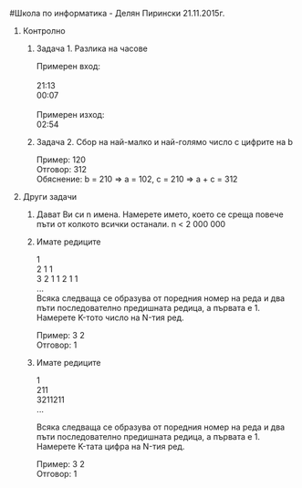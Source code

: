 #Школа по информатика - Делян Пирински 21.11.2015г.
1. Контролно
   1. Задача 1. Разлика на часове <br>

      Примерен вход:<br>  
      21:13<br>
      00:07<br>   
      Примерен изход: <br>
         02:54 <br>

   2. Задача 2. Сбор на най-малко и най-голямо число с цифрите на b <br>

      Пример:  120 <br>
      Отговор: 312 <br>
      Обяснение: b = 210 => a = 102, c = 210 => a + c = 312

2. Други задачи

   1. Дават Ви си n имена. Намерете името, което се среща повече пъти от колкото всички останали. n < 2 000 000

   2. Имате редиците <br>

      1 <br>
      2 1 1 <br>
      3 2 1 1 2 1 1 <br>
      ... <br>
      Всяка следваща се образува от поредния номер на реда и два пъти последователно предишната редица, а първата е 1.<br>
      Намерете K-тoто число на N-тия ред.<br>
      <p>
      Пример:  3 2<br>
      Отговор:   1<br>
      
   3. Имате редиците<br>

      1<br>
      211<br>
      3211211<br>
      ...<br>
      
      Всяка следваща се образува от поредния номер на реда и два пъти последователно предишната редица, а първата е 1.<br>
      Намерете K-тaтa цифра на N-тия ред.<br>

      Пример:  3 2<br>
      Отговор:   1<br>
         
